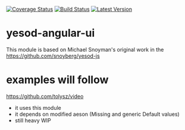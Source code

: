 [![Coverage Status](https://img.shields.io/coveralls/tolysz/yesod-angular-ui.svg)](https://coveralls.io/r/tolysz/yesod-angular-ui)
[![Build Status](https://travis-ci.org/tolysz/yesod-angular-ui.svg?branch=master)](https://travis-ci.org/tolysz/yesod-angular-ui)
[![Latest Version](https://img.shields.io/hackage/v/yesod-angular-ui.svg)](https://hackage.haskell.org/package/yesod-angular-ui)


yesod-angular-ui
================

This module is based on Michael Snoyman's original work in the https://github.com/snoyberg/yesod-js

examples will follow
====================

https://github.com/tolysz/video

* it uses this module
* it depends on modified aeson (Missing and generic Default values)
* still heavy WIP



